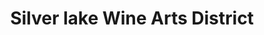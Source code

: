 ---
title: "Silver lake Wine Arts District"
url: /los-angeles/silver-lake-wine-arts-district/
shop: Spirituosen
---